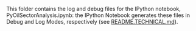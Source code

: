 This folder contains the log and debug files for the IPython notebook, PyOilSectorAnalysis.ipynb: the IPython Notebook generates these files in Debug and Log Modes, respectively (see [README.TECHNICAL.md](./README.TECHNICAL.md)).
